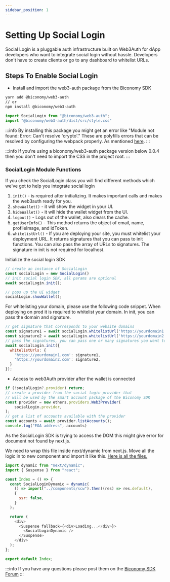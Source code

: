 ```yaml
---
sidebar_position: 1
---
```


# Setting Up Social Login

Social Login is a pluggable auth infrastructure built on Web3Auth for dApp developers who want to integrate social login without hassle. Developers don't have to create clients or go to any dashboard to whitelist URLs.

## Steps To Enable Social Login

- Install and import the web3-auth package from the Biconomy SDK

```bash
yarn add @biconomy/web3-auth
// or
npm install @biconomy/web3-auth
```

```js
import SocialLogin from "@biconomy/web3-auth";
import "@biconomy/web3-auth/dist/src/style.css"
```

:::info
By installing this package you might get an error like
"Module not found: Error: Can't resolve 'crypto'."
These are polyfills errors that can be resolved by configuring the webpack properly. As mentioned [here](https://github.com/bcnmy/biconomy-client-sdk/issues/87#issuecomment-1329798362).
:::

:::info
If you're using a biconomy/web3-auth package version below 0.0.4 then you don't need to import the CSS in the project root.
:::

### SocialLogin Module Functions

If you check the SocialLogin class you will find different methods which we've got to help you integrate social login

1. `init()` - is required after initializing. It makes important calls and makes the web3auth ready for you.
2. `showWallet()` - it will show the widget in your UI.
3. `hideWallet()` - it will hide the wallet widget from the UI.
4. `logout()` - Logs out of the wallet, also clears the cache.
5. `getUserInfo()` - This method returns the object of email, name, profileImage, and idToken.
6. `whitelistUrl()` - If you are deploying your site, you must whitelist your deployment URL. It returns signatures that you can pass to init functions. You can also pass the array of URLs to signatures. The signature in init is not required for localhost.

Initialize the social login SDK

```js
// create an instance of SocialLogin 
const socialLogin = new SocialLogin()
// init social login SDK, all params are optional
await socialLogin.init(); 

// pops up the UI widget
socialLogin.showWallet();
```

For whitelisting your domain, please use the following code snippet. When deploying on prod it is required to whitelist your domain. In init, you can pass the domain and signature.

```js
// get signature that corresponds to your website domains
const signature1 = await socialLogin.whitelistUrl('https://yourdomain1.com');
const signature2 = await socialLogin.whitelistUrl('https://yourdomain2.com');
// pass the signatures, you can pass one or many signatures you want to whitelist
await socialLogin.init({
  whitelistUrls: {
    'https://yourdomain1.com': signature1,
    'https://yourdomain2.com': signature2,
  }
});
```

- Access to web3Auth provider after the wallet is connected

```js
if (!socialLogin?.provider) return;
// create a provider from the social login provider that 
// will be used by the smart account package of the Biconomy SDK
const provider = new ethers.providers.Web3Provider(
    socialLogin.provider,
);
// get a list of accounts available with the provider
const accounts = await provider.listAccounts();
console.log("EOA address", accounts)
```

As the SocialLogin SDK is trying to access the DOM this might give error for document not found by next.js.

We need to wrap this file inside next/dynamic from next.js. Move all the logic in to new component and import it like this. [Here is all the files.](https://github.com/bcnmy/sdk-examples/tree/master/nextjs-biconomy-web3Auth)

```js
import dynamic from "next/dynamic";
import { Suspense } from "react";

const Index = () => {
  const SocialLoginDynamic = dynamic(
    () => import("../components/scw").then((res) => res.default),
    {
      ssr: false,
    }
  );

  return (
    <div>
      <Suspense fallback={<div>Loading...</div>}>
        <SocialLoginDynamic />
      </Suspense>
    </div>
  );
};

export default Index;
```

:::info
If you have any questions please post them on the [Biconomy SDK Forum](https://forum.biconomy.io/)
:::
